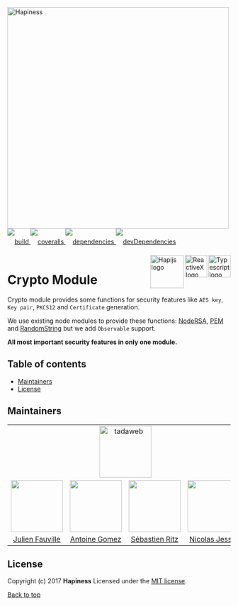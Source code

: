 <img src="http://bit.ly/2mxmKKI" width="500" alt="Hapiness" />

<div style="margin-bottom:20px;">
<div style="line-height:60px">
    <a href="https://travis-ci.org/hapinessjs/crypto-module.svg?branch=master">
        <img src="https://travis-ci.org/hapinessjs/crypto-module.svg?branch=master" alt="build" />
    </a>
    <a href="https://coveralls.io/github/hapinessjs/crypto-module?branch=master">
        <img src="https://coveralls.io/repos/github/hapinessjs/crypto-module/badge.svg?branch=master" alt="coveralls" />
    </a>
    <a href="https://david-dm.org/hapinessjs/crypto-module">
        <img src="https://david-dm.org/hapinessjs/crypto-module.svg" alt="dependencies" />
    </a>
    <a href="https://david-dm.org/hapinessjs/crypto-module?type=dev">
        <img src="https://david-dm.org/hapinessjs/crypto-module/dev-status.svg" alt="devDependencies" />
    </a>
</div>
<div>
    <a href="https://www.typescriptlang.org/docs/tutorial.html">
        <img src="https://cdn-images-1.medium.com/max/800/1*8lKzkDJVWuVbqumysxMRYw.png"
             align="right" alt="Typescript logo" width="50" height="50" style="border:none;" />
    </a>
    <a href="http://reactivex.io/rxjs">
        <img src="http://reactivex.io/assets/Rx_Logo_S.png"
             align="right" alt="ReactiveX logo" width="50" height="50" style="border:none;" />
    </a>
    <a href="http://hapijs.com">
        <img src="http://bit.ly/2lYPYPw"
             align="right" alt="Hapijs logo" width="75" style="border:none;" />
    </a>
</div>
</div>

# Crypto Module

Crypto module provides some functions for security features like `AES key`, `Key pair`, `PKCS12` and `Certificate` generation.

We use existing node modules to provide these functions: [NodeRSA](https://github.com/rzcoder/node-rsa), [PEM](https://github.com/Dexus/pem) and [RandomString](https://github.com/klughammer/node-randomstring) but we add `Observable` support.

**All most important security features in only one module.**

## Table of contents

* [Maintainers](#maintainers)
* [License](#license)

## Maintainers

<table>
    <tr>
        <td colspan="4" align="center"><a href="https://www.tadaweb.com"><img src="https://tadaweb.com/images/tadaweb/logo.png" width="117" alt="tadaweb" /></a></td>
    </tr>
    <tr>
        <td align="center"><a href="https://github.com/Juneil"><img src="https://avatars3.githubusercontent.com/u/6546204?v=3&s=117" width="117"/></a></td>
        <td align="center"><a href="https://github.com/antoinegomez"><img src="https://avatars3.githubusercontent.com/u/997028?v=3&s=117" width="117"/></a></td>
        <td align="center"><a href="https://github.com/reptilbud"><img src="https://avatars3.githubusercontent.com/u/6841511?v=3&s=117" width="117"/></a></td>
        <td align="center"><a href="https://github.com/njl07"><img src="https://avatars3.githubusercontent.com/u/1673977?v=3&s=117" width="117"/></a></td>
    </tr>
    <tr>
        <td align="center"><a href="https://github.com/Juneil">Julien Fauville</a></td>
        <td align="center"><a href="https://github.com/antoinegomez">Antoine Gomez</a></td>
        <td align="center"><a href="https://github.com/reptilbud">Sébastien Ritz</a></td>
        <td align="center"><a href="https://github.com/njl07">Nicolas Jessel</a></td>
    </tr>
</table>

## License

Copyright (c) 2017 **Hapiness** Licensed under the [MIT license](https://github.com/hapinessjs/crypto-module/blob/master/LICENSE.md).

[Back to top](#table-of-contents)
